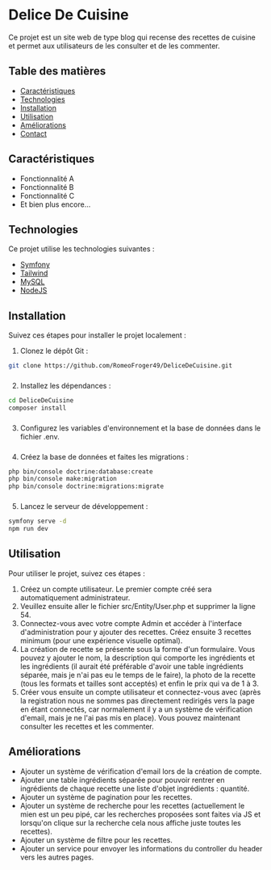 # Delice De Cuisine


Ce projet est un site web de type blog qui recense des recettes de cuisine et permet aux utilisateurs de les consulter et de les commenter.
## Table des matières

- [Caractéristiques](#caractéristiques)
- [Technologies](#technologies)
- [Installation](#installation)
- [Utilisation](#utilisation)
- [Améliorations](#améliorations)
- [Contact](#contact)

## Caractéristiques

- Fonctionnalité A
- Fonctionnalité B
- Fonctionnalité C
- Et bien plus encore...

## Technologies

Ce projet utilise les technologies suivantes :

- [Symfony](https://symfony.com/)
- [Tailwind](https://tailwindcss.com/)
- [MySQL](https://www.mysql.com/)
- [NodeJS](https://nodejs.org/en/)


## Installation

Suivez ces étapes pour installer le projet localement :

1. Clonez le dépôt Git :

```bash
git clone https://github.com/RomeoFroger49/DeliceDeCuisine.git
```
###
2. Installez les dépendances :

```bash
cd DeliceDeCuisine
composer install
```
###
3. Configurez les variables d'environnement et la base de données dans le fichier .env.

###
4. Créez la base de données et faites les migrations :

```bash
php bin/console doctrine:database:create
php bin/console make:migration
php bin/console doctrine:migrations:migrate
```
###
5. Lancez le serveur de développement :

```bash 
symfony serve -d
npm run dev
```

## Utilisation

Pour utiliser le projet, suivez ces étapes :

1. Créez un compte utilisateur. Le premier compte créé sera automatiquement administrateur.
2. Veuillez ensuite aller le fichier src/Entity/User.php et supprimer la ligne 54. 
3. Connectez-vous avec votre compte Admin et accéder à l'interface d'administration pour y ajouter des recettes. Créez ensuite 3 recettes minimum (pour une expérience visuelle optimal).
4. La création de recette se présente sous la forme d'un formulaire. Vous pouvez y ajouter le nom, la description qui comporte les ingrédients et les ingrédients (il aurait été préférable d'avoir une table ingrédients séparée, mais je n'ai pas eu le temps de le faire), la photo de la recette (tous les formats et tailles sont acceptés) et enfin le prix qui va de 1 à 3.
5. Créer vous ensuite un compte utilisateur et connectez-vous avec (après la registration nous ne sommes pas directement redirigés vers la page en étant connectés, car normalement il y a un système de vérification d'email, mais je ne l'ai pas mis en place). Vous pouvez maintenant consulter les recettes et les commenter.

## Améliorations

- Ajouter un système de vérification d'email lors de la création de compte.
- Ajouter une table ingrédients séparée pour pouvoir rentrer en ingrédients de chaque recette une liste d'objet ingrédients : quantité.
- Ajouter un système de pagination pour les recettes.
- Ajouter un système de recherche pour les recettes (actuellement le mien est un peu pipé, car les recherches proposées sont faites via JS et lorsqu'on clique sur la recherche cela nous affiche juste toutes les recettes).
- Ajouter un système de filtre pour les recettes.
- Ajouter un service pour envoyer les informations du controller du header vers les autres pages.
